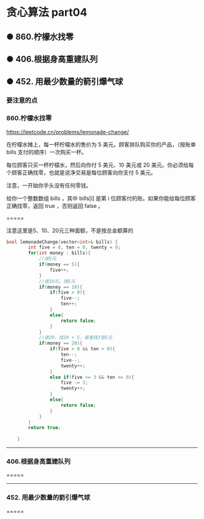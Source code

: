 # 贪心算法 part04
## ● 860.柠檬水找零
## ● 406.根据身高重建队列
## ● 452. 用最少数量的箭引爆气球

### 要注意的点


### 860.柠檬水找零
https://leetcode.cn/problems/lemonade-change/

在柠檬水摊上，每一杯柠檬水的售价为 5 美元。顾客排队购买你的产品，（按账单 bills 支付的顺序）一次购买一杯。

每位顾客只买一杯柠檬水，然后向你付 5 美元、10 美元或 20 美元。你必须给每个顾客正确找零，也就是说净交易是每位顾客向你支付 5 美元。

注意，一开始你手头没有任何零钱。

给你一个整数数组 bills ，其中 bills[i] 是第 i 位顾客付的账。如果你能给每位顾客正确找零，返回 true ，否则返回 false 。

=====

注意这里是5、10、20元三种面额，不是按总金额算的
```c++
bool lemonadeChange(vector<int>& bills) {
        int five = 0, ten = 0, twenty = 0;
        for(int money : bills){
            //收5元
            if(money == 5){
                five++;
            }
            //收10元，找5元
            if(money == 10){
                if(five > 0){
                    five--;
                    ten++;
                }
                else{
                    return false;
                }
            }
            //收20，找10 + 5，或者找3张5元
            if(money == 20){
                if(five > 0 && ten > 0){
                    ten--;
                    five--;
                    twenty++;
                }
                else if(five >= 3 && ten <= 0){
                    five -= 3;
                    twenty++;
                }
                else{
                    return false;
                }
            }
        }
        return true;
        
    }
```



----
### 406.根据身高重建队列


=====


-----
### 452. 用最少数量的箭引爆气球


=====